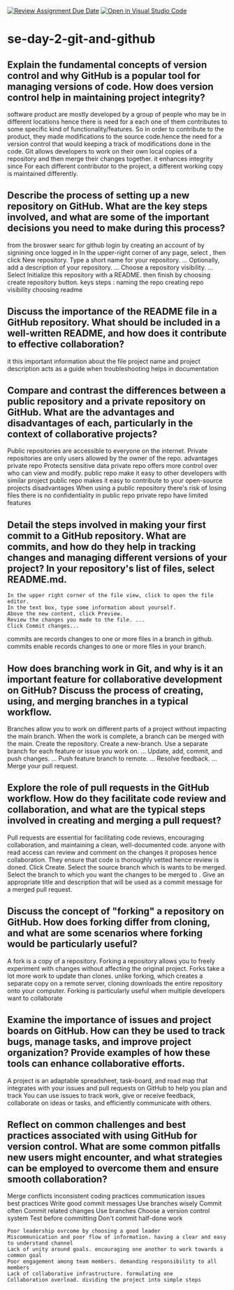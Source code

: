[![Review Assignment Due Date](https://classroom.github.com/assets/deadline-readme-button-22041afd0340ce965d47ae6ef1cefeee28c7c493a6346c4f15d667ab976d596c.svg)](https://classroom.github.com/a/8wgCKhpZ)
[![Open in Visual Studio Code](https://classroom.github.com/assets/open-in-vscode-2e0aaae1b6195c2367325f4f02e2d04e9abb55f0b24a779b69b11b9e10269abc.svg)](https://classroom.github.com/online_ide?assignment_repo_id=16181426&assignment_repo_type=AssignmentRepo)
# se-day-2-git-and-github
## Explain the fundamental concepts of version control and why GitHub is a popular tool for managing versions of code. How does version control help in maintaining project integrity?
software product are mostly developed by a group of people who may be in different locations hence there is need for a each one of them contributes to some specific kind of functionality/features. So in order to contribute to the product, they made modifications to the source code.hence the need for a version control that would keeping a track of modifications done in the code. 
 Git allows developers to work on their own local copies of a repository and then merge their changes together.
 it enhances integrity since  For each different contributor to the project, a different working copy is maintained differently.
## Describe the process of setting up a new repository on GitHub. What are the key steps involved, and what are some of the important decisions you need to make during this process?
from the broswer searc for github login by creating an account of by signining
once logged in 
In the upper-right corner of any page, select , then click New repository.
Type a short name for your repository. ...
Optionally, add a description of your repository. ...
Choose a repository visibility. ...
Select Initialize this repository with a README.
then finish by choosing create repository button. 
keys steps : naming the repo
            creating repo visibility
            choosing readme
## Discuss the importance of the README file in a GitHub repository. What should be included in a well-written README, and how does it contribute to effective collaboration?
it this important information about the file
project name and project description
acts as a guide when troubleshooting
helps in documentation
## Compare and contrast the differences between a public repository and a private repository on GitHub. What are the advantages and disadvantages of each, particularly in the context of collaborative projects?
Public repositories are accessible to everyone on the internet. Private repositories are only users allowed by the owner of the repo.
advantages
private repo Protects sensitive data 
private repo  offers more control over who can view and modify.
public repo make it easy to other developers with similar project
public repo  makes it easy to contribute to your open-source projects 
disadvantages 
When using a public repository there's risk of losing files
there is no confidentiality in public repo
private repo have limited features
## Detail the steps involved in making your first commit to a GitHub repository. What are commits, and how do they help in tracking changes and managing different versions of your project?    In your repository's list of files, select README.md.
    In the upper right corner of the file view, click to open the file editor.
    In the text box, type some information about yourself.
    Above the new content, click Preview.
    Review the changes you made to the file. ...
    Click Commit changes...

commits are records changes to one or more files in a branch in github.
commits   enable records changes to one or more files in your branch. 
## How does branching work in Git, and why is it an important feature for collaborative development on GitHub? Discuss the process of creating, using, and merging branches in a typical workflow.
Branches allow you to work on different parts of a project without impacting the main branch. When the work is complete, a branch can be merged with the main.
    Create the repository.
    Create a new-branch. Use a separate branch for each feature or issue you work on. ...
    Update, add, commit, and push changes. ...
    Push feature branch to remote. ...
    Resolve feedback. ...
    Merge your pull request.

## Explore the role of pull requests in the GitHub workflow. How do they facilitate code review and collaboration, and what are the typical steps involved in creating and merging a pull request?
Pull requests are essential for facilitating code reviews, encouraging collaboration, and maintaining a clean, well-documented code. 
anyone with read access can review and comment on the changes it proposes hence collaboration.
They ensure that code is thoroughly vetted hence review is doned.
Click Create. Select the source branch which is wants to be merged. Select the branch to which you want the changes to be merged to . Give an appropriate  title and description that will be used as a commit message for a merged pull request.
## Discuss the concept of "forking" a repository on GitHub. How does forking differ from cloning, and what are some scenarios where forking would be particularly useful?
 A fork is a copy of a repository. Forking a repository allows you to freely experiment with changes without affecting the original project.
 Forks take a lot more work to update than clones.
 unlike forking, which creates a separate copy on a remote server, cloning downloads the entire repository onto your computer.
 Forking is particularly useful when multiple developers want to collaborate
## Examine the importance of issues and project boards on GitHub. How can they be used to track bugs, manage tasks, and improve project organization? Provide examples of how these tools can enhance collaborative efforts.
A project is an adaptable spreadsheet, task-board, and road map that integrates with your issues and pull requests on GitHub to help you plan and track
You can use issues to track work, give or receive feedback, collaborate on ideas or tasks, and efficiently communicate with others.

## Reflect on common challenges and best practices associated with using GitHub for version control. What are some common pitfalls new users might encounter, and what strategies can be employed to overcome them and ensure smooth collaboration?
Merge conflicts
inconsistent coding practices
 communication issues  
 best practices 
 Write good commit messages
Use branches wisely
Commit often
Commit related changes
Use branches
Choose a version control system
Test before committing
Don't commit half-done work

    Poor leadership ovrcome by choosing a good leader
    Miscommunication and poor flow of information. having a clear and easy to understand channel
    Lack of unity around goals. encouraging one another to work towards a common goal
    Poor engagement among team members. demanding responsibility to all members
    Lack of collaborative infrastructure. formulating one
    Collaboration overload. dividing the project into simple steps
    
